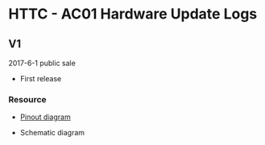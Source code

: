 # HTTC - AC01 Hardware Update Logs

## V1

2017-6-1 public sale

- First release

### Resource

- [Pinout diagram](http://resource.heltec.cn/download/CubeCell/Capsule/HTCC-AC01_PinoutDiagram.pdf)

- Schematic diagram
